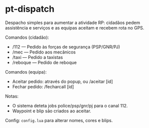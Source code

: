 # pt-dispatch

Despacho simples para aumentar a atividade RP: cidadãos pedem assistência e serviços e as equipas aceitam e recebem rota no GPS.

Comandos (cidadão):
- /112 — Pedido às forças de segurança (PSP/GNR/PJ)
- /mec — Pedido aos mecânicos
- /taxi — Pedido a taxistas
- /reboque — Pedido de reboque

Comandos (equipa):
- Aceitar pedido: através do popup, ou /aceitar [id]
- Fechar pedido: /fecharcall [id]

Notas:
- O sistema deteta jobs police/psp/gnr/pj para o canal 112.
- Waypoint e blip são criados ao aceitar.

Config: `config.lua` para alterar nomes, cores e blips.
